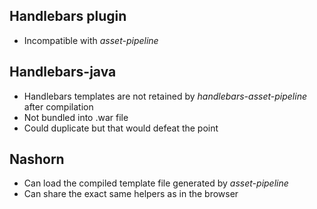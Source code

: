## Handlebars plugin

* Incompatible with *asset-pipeline*

## Handlebars-java

* Handlebars templates are not retained by *handlebars-asset-pipeline* after compilation
* Not bundled into .war file
* Could duplicate but that would defeat the point

## Nashorn

* Can load the compiled template file generated by *asset-pipeline*
* Can share the exact same helpers as in the browser
